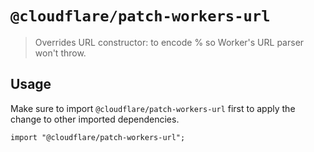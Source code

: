 # `@cloudflare/patch-workers-url`

> Overrides URL constructor: to encode % so Worker's URL parser won't throw.

## Usage

Make sure to import `@cloudflare/patch-workers-url` first to apply the change to other imported dependencies.

```
import "@cloudflare/patch-workers-url";
```
